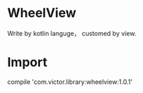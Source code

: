 # WheelView
Write by kotlin languge， customed by view.

# Import
compile 'com.victor.library:wheelview:1.0.1'

